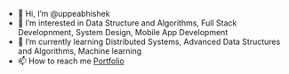 - 👋 Hi, I’m @uppeabhishek
- 👀 I’m interested in Data Structure and Algorithms, Full Stack Developnment, System Design, Mobile App Development
- 🌱 I’m currently learning Distributed Systems, Advanced Data Structures and Algorithms, Machine learning
- 📫 How to reach me <a href="https://uppeabhishek.github.io/">Portfolio</a>

<!---
uppeabhishek/uppeabhishek is a ✨ special ✨ repository because its `README.md` (this file) appears on your GitHub profile.
You can click the Preview link to take a look at your changes.
--->
